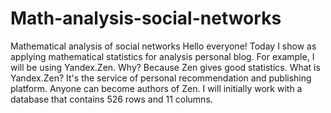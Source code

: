 # Math-analysis-social-networks
Mathematical analysis of social networks
Hello everyone! Today I show as applying mathematical statistics for analysis personal blog. For example, I will be using Yandex.Zen. Why? Because Zen gives good statistics. What is Yandex.Zen? It's the service of personal recommendation and publishing platform. Anyone can become authors of Zen.
I will initially work with a database that contains 526 rows and 11 columns.
